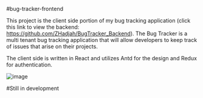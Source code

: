 #bug-tracker-frontend

This project is the client side portion of my bug tracking application (click this link to view the backend: https://github.com/ZHadjah/BugTracker_Backend). The Bug Tracker is a multi tenant bug tracking application that will allow developers to keep track of issues that arise on their projects.

The client side is written in React and utilizes Antd for the design and Redux for authentication.

![image](https://user-images.githubusercontent.com/114620136/234295751-3a007011-464a-43bf-9f0c-86242b88c04d.png)


#Still in development
